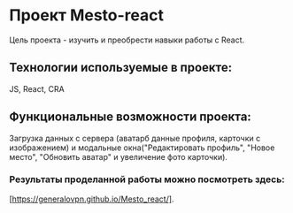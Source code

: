 # Проект Mesto-react
Цель проекта - изучить и преобрести навыки работы с React.
## **Технологии используемые в проекте:**
JS, React, CRA
## **Функциональные возможности проекта:**
Загрузка данных с сервера (аватарб данные профиля, карточки с изображением) и модальные окна("Редактировать профиль", "Новое место", "Обновить аватар" и увеличение фото карточки).
### **Результаты проделанной работы можно посмотреть здесь:**
[https://generalovpn.github.io/Mesto_react/].